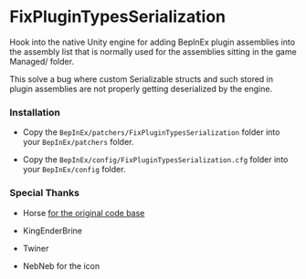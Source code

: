# FixPluginTypesSerialization

Hook into the native Unity engine for adding BepInEx plugin assemblies into the assembly list that is normally used for the assemblies sitting in the game Managed/ folder.

This solve a bug where custom Serializable structs and such stored in plugin assemblies are not properly getting deserialized by the engine.

### Installation

- Copy the `BepInEx/patchers/FixPluginTypesSerialization` folder into your `BepInEx/patchers` folder.

- Copy the `BepInEx/config/FixPluginTypesSerialization.cfg` folder into your `BepInEx/config` folder.

### Special Thanks

- Horse [for the original code base](https://github.com/BepInEx/BepInEx.Debug/tree/master/src/MirrorInternalLogs)

- KingEnderBrine

- Twiner

- NebNeb for the icon